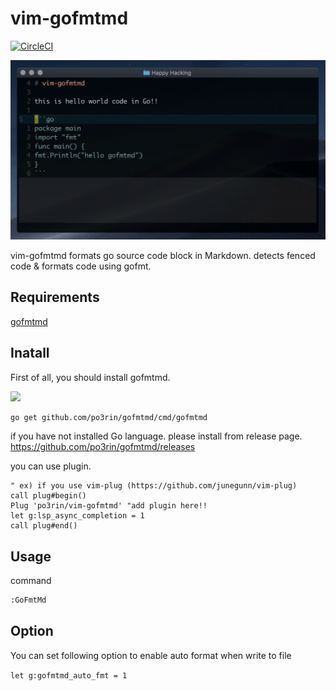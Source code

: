 # vim-gofmtmd

[![CircleCI](https://circleci.com/gh/po3rin/vim-gofmtmd.svg?style=shield)](https://circleci.com/gh/po3rin/vim-gofmtmd)

<img src="image/out.gif" width="640px"/>

vim-gofmtmd formats go source code block in Markdown. detects fenced code & formats code using gofmt.

## Requirements

[gofmtmd](https://github.com/po3rin/gofmtmd)

## Inatall

First of all, you should install gofmtmd.

<a href="https://github.com/po3rin/gofmtmd"><img src="https://github-link-card.s3.ap-northeast-1.amazonaws.com/po3rin/gofmtmd.png" width="420px"></a>

```bash
go get github.com/po3rin/gofmtmd/cmd/gofmtmd
```

if you have not installed Go language. please install from release page.
https://github.com/po3rin/gofmtmd/releases

you can use plugin.

```vim
" ex) if you use vim-plug (https://github.com/junegunn/vim-plug)
call plug#begin()
Plug 'po3rin/vim-gofmtmd' "add plugin here!!
let g:lsp_async_completion = 1
call plug#end()
```

## Usage

command

```bash
:GoFmtMd
```

## Option
You can set following option to enable auto format when write to file

`let g:gofmtmd_auto_fmt = 1`

